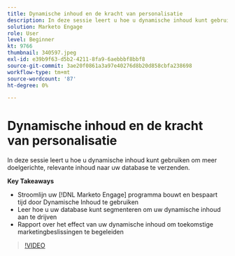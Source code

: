 ```yaml
---
title: Dynamische inhoud en de kracht van personalisatie
description: In deze sessie leert u hoe u dynamische inhoud kunt gebruiken om meer doelgerichte, relevante inhoud naar uw database te verzenden.
solution: Marketo Engage
role: User
level: Beginner
kt: 9766
thumbnail: 340597.jpeg
exl-id: e39b9f63-d5b2-4211-8fa9-6aebbbf8bbf8
source-git-commit: 3ae20f0861a3a97e40276d8b20d858cbfa238698
workflow-type: tm+mt
source-wordcount: '87'
ht-degree: 0%

---
```


# Dynamische inhoud en de kracht van personalisatie

In deze sessie leert u hoe u dynamische inhoud kunt gebruiken om meer doelgerichte, relevante inhoud naar uw database te verzenden.

**Key Takeaways**

* Stroomlijn uw [!DNL Marketo Engage] programma bouwt en bespaart tijd door Dynamische Inhoud te gebruiken
* Leer hoe u uw database kunt segmenteren om uw dynamische inhoud aan te drijven
* Rapport over het effect van uw dynamische inhoud om toekomstige marketingbeslissingen te begeleiden

>[!VIDEO](https://video.tv.adobe.com/v/340597/?quality=12&learn=on)
